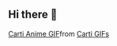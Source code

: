 ## Hi there 👋

<div class="tenor-gif-embed" data-postid="16536703" data-share-method="host" data-aspect-ratio="1.97531" data-width="100%"><a href="https://tenor.com/view/carti-anime-vibes-aesthetic-alone-gif-16536703">Carti Anime GIF</a>from <a href="https://tenor.com/search/carti-gifs">Carti GIFs</a></div> <script type="text/javascript" async src="https://tenor.com/embed.js"></script>
